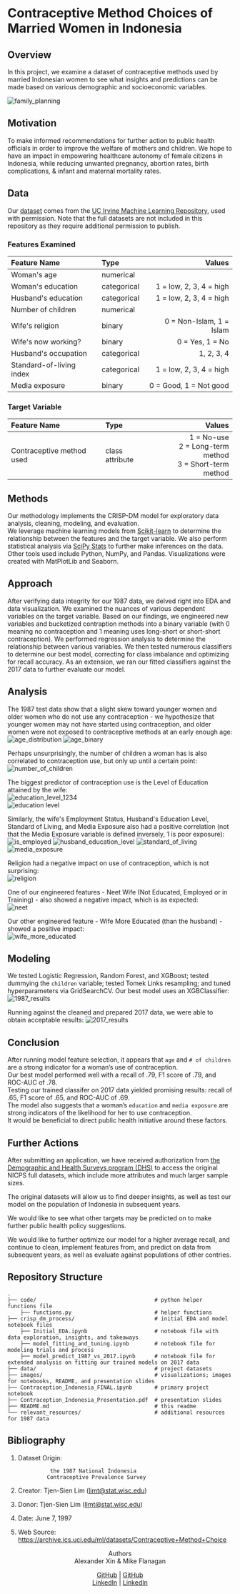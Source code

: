 # Contraceptive Method Choices of Married Women in Indonesia
  
## Overview  
In this project, we examine a dataset of contraceptive methods used by married Indonesian women to see what insights and predictions can be made based on various demographic and socioeconomic variables.  

![family_planning](images/indonesian-family.jpeg)  
  
## Motivation  
To make informed recommendations for further action to public health officials in order to improve the welfare of mothers and children. We hope to have an impact in empowering healthcare autonomy of female citizens in Indonesia, while reducing unwanted pregnancy, abortion rates, birth complications, & infant and maternal mortality rates.  
  
## Data  
Our [dataset](https://archive.ics.uci.edu/ml/datasets/Contraceptive+Method+Choice) comes from the [UC Irvine Machine Learning Repository](https://archive.ics.uci.edu/ml/index.php), used with permission.  Note that the full datasets are not included in this repository as they require additional permission to publish.
  
### Features Examined  
Feature Name             |  Type         |     Values  
:------------------------|:--------------|-------------:  
Woman's age              | numerical     |   
Woman's education        | categorical   | 1 = low, 2, 3, 4 = high  
Husband's education      | categorical   | 1 = low, 2, 3, 4 = high  
Number of children       | numerical     |   
Wife's religion          | binary        | 0 = Non-Islam, 1 = Islam  
Wife's now working?      | binary        | 0 = Yes, 1 = No  
Husband's occupation     | categorical   | 1, 2, 3, 4  
Standard-of-living index | categorical   | 1 = low, 2, 3, 4 = high  
Media exposure           | binary        | 0 = Good, 1 = Not good  
  
### Target Variable  
Feature Name             |  Type           |     Values  
:------------------------|:----------------|-------------:  
Contraceptive method used| class attribute |  1 = No-use <br> 2 = Long-term method <br> 3 = Short-term method  
  
## Methods  
Our methodology implements the CRISP-DM model for exploratory data analysis, cleaning, modeling, and evaluation.  
We leverage machine learning models from [Scikit-learn](https://scikit-learn.org/stable/) to determine the relationship between the features and the target variable. We also perform statistical analysis via [SciPy Stats](https://docs.scipy.org/doc/scipy/reference/stats.html) to further make inferences on the data.  
Other tools used include Python, NumPy, and Pandas. Visualizations were created with MatPlotLib and Seaborn.  
  
## Approach
After verifying data integrity for our 1987 data, we delved right into EDA and data visualization. We examined the nuances of various dependent variables on the target variable. Based on our findings, we engineered new variables and bucketized contraption methods into a binary variable (with 0 meaning no contraception and 1 meaning uses long-short or short-short contraception). We performed regression analysis to determine the relationship between various variables. We then tested numerous classifiers to determine our best model, correcting for class imbalance and optimizing for recall accuracy. As an extension, we ran our fitted classifiers against the 2017 data to further evaluate our model.
  
## Analysis
The 1987 test data show that a slight skew toward younger women and older women who do not use any contraception - we hypothesize that younger women may not have started using contraception, and older women were not exposed to contraceptive methods at an early enough age:  
![age_distribution](images/01_age.png)
![age_binary](images/Contraception%20Method%20%28Binary%29%20vs%20Age.png)

Perhaps unsurprisingly, the number of children a woman has is also correlated to contraception use, but only up until a certain point:  
![number_of_children](images/Contraception%20Method%20%28Binary%29%20vs%20%23%20of%20Children.png)

The biggest predictor of contraception use is the Level of Education attained by the wife:  
![education_level_1234](images/011_edu.png)  
![education level](images/Contraception%20Method%20%28Binary%29%20vs%20Education.png)

Similarly, the wife's Employment Status, Husband's Education Level, Standard of Living, and Media Exposure also had a positive correlation (not that the Media Exposure variable is defined inversely, 1 is poor exposure):  
![is_employed](images/Contraception%20Method%20%28Binary%29%20vs%20Is%20Employed.png)
![husband_education_level](images/Contraception%20Method%20%28Binary%29%20vs%20Husband%27s%20Education.png)
![standard_of_living](images/Contraception%20Method%20%28Binary%29%20vs%20Standard%20of%20Living.png)
![media_exposure](images/Contraception%20Method%20%28Binary%29%20vs%20Media%20Exposure.png)

Religion had a negative impact on use of contraception, which is not surprising:  
![religion](images/Contraception%20Method%20%28Binary%29%20vs%20Religion.png)

One of our engineered features - Neet Wife (Not Educated, Employed or in Training) - also showed a negative impact, which is as expected:  
![neet](images/Contraception%20Method%20%28Binary%29%20vs%20NEET%20Wife.png)

Our other engineered feature - Wife More Educated (than the husband) - showed a positive impact:  
![wife_more_educated](images/Contraception%20Method%20%28Binary%29%20vs%20Wife%20More%20Educated.png)
  
## Modeling
We tested Logistic Regression, Random Forest, and XGBoost; tested dummying the `children` variable; tested Tomek Links resampling; and tuned hyperparameters via GridSearchCV.
Our best model uses an XGBClassifier:
![1987_results](images/xgb_output_final_1987.png)

Running against the cleaned and prepared 2017 data, we were able to obtain acceptable results:
![2017_results](images/xgb_output_final.png)
  
## Conclusion
After running model feature selection, it appears that `age` and `# of children` are a strong indicator for a woman’s use of contraception.  
Our best model performed well with a recall of .79, F1 score of .79, and ROC-AUC of .78.  
Testing our trained classifer on 2017 data yielded promising results: recall of .65, F1 score of .65, and ROC-AUC of .69.  
The model also suggests that a woman’s `education` and `media exposure` are strong indicators of the likelihood for her to use contraception.  
It would be beneficial to direct public health initiative around these factors.
  
## Further Actions  
After submitting an application, we have received authorization from [the Demographic and Health Surveys program (DHS)](https://www.dhsprogram.com/Countries/Country-Main.cfm?ctry_id=17&c=Indonesia&Country=Indonesia&cn=&r=4) to access the original NICPS full datasets, which include more attributes and much larger sample sizes.  
  
The original datasets will allow us to find deeper insights, as well as test our model on the population of Indonesia in subsequent years.  
  
We would like to see what other targets may be predicted on to make further public health policy suggestions.  
  
We would like to further optimize our model for a higher average recall, and continue to clean, implement features from, and predict on data from subsequent years, as well as evaluate against populations of other contries.  

## Repository Structure
    .
    ├── code/                                     # python helper functions file
        ├── functions.py                          # helper functions
    ├── crisp_dm_process/                         # initial EDA and model notebook files 
        ├── Initial_EDA.ipynb                     # notebook file with data exploration, insights, and takeaways  
        ├── model_fitting_and_tuning.ipynb        # notebook file for modeling trials and process
        ├── model_predict_1987_vs_2017.ipynb      # notebook file for extended analysis on fitting our trained models on 2017 data
    ├── data/                                     # project datasets
    ├── images/                                   # visualizations; images for notebooks, README, and presentation slides
    ├── Contraception_Indonesia_FINAL.ipynb       # primary project notebook  
    ├── Contraception_Indonesia_Presentation.pdf  # presentation slides
    ├── README.md                                 # this readme
    └── relevant_resources/                       # additional resources for 1987 data

  
## Bibliography  
1. Dataset Origin:  
  
                 the 1987 National Indonesia  
                Contraceptive Prevalence Survey  
2. Creator: Tjen-Sien Lim (limt@stat.wisc.edu)  
3. Donor:   Tjen-Sien Lim (limt@stat.wisc.edu)  
4. Date:    June 7, 1997
5. Web Source: https://archive.ics.uci.edu/ml/datasets/Contraceptive+Method+Choice                
  
<div align="center";>Authors  
  <div align="center";>Alexander Xin & Mike Flanagan  
    
[GitHub](https://github.com/eggrollofchaos) | [GitHub](https://github.com/mike-flanagan/)  
[LinkedIn](https://linkedin.com/in/waximus) | [LinkedIn](https://www.linkedin.com/in/mike-flanagan-data/)
